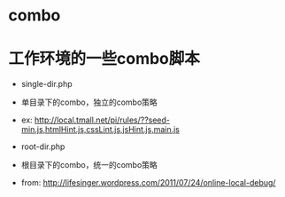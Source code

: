 combo
=====

工作环境的一些combo脚本
====

- single-dir.php 
 - 单目录下的combo，独立的combo策略
 - ex: http://local.tmall.net/pi/rules/??seed-min.js,htmlHint.js,cssLint.js,jsHint.js,main.js

- root-dir.php
 - 根目录下的combo，统一的combo策略 
 - from: http://lifesinger.wordpress.com/2011/07/24/online-local-debug/
